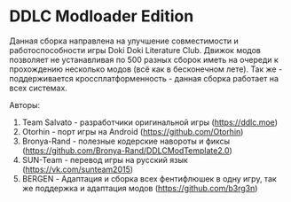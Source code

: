 # DDLC Modloader Edition

Данная сборка направлена на улучшение совместимости и работоспособности игры Doki Doki Literature Club.
Движок модов позволяет не устанавливая по 500 разных сборок иметь на очереди к прохождению несколько модов (всё как в бесконечном лете).
Так же - поддерживается кроссплатформенность - данная сборка работает на всех системах.

Авторы:
 1. Team Salvato - разработчики оригинальной игры (https://ddlc.moe)
 2. Otorhin - порт игры на Android (https://github.com/Otorhin)
 3. Bronya-Rand - полезные кодерские навороты и фиксы (https://github.com/Bronya-Rand/DDLCModTemplate2.0)
 4. SUN-Team - перевод игры на русский язык (https://vk.com/sunteam2015)
 5. BERGEN - Адаптация и сборка всех фентифлюшек в одну игру, так же поддержка и адаптация модов (https://github.com/b3rg3n)
